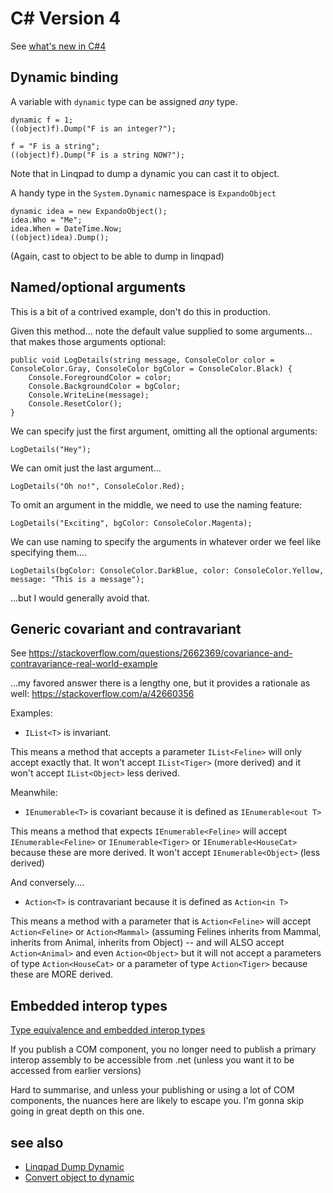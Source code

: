 ﻿# C# Version 4

See [what's new in C#4](https://docs.microsoft.com/en-us/dotnet/csharp/whats-new/csharp-version-history#c-version-40)

## Dynamic binding


A variable with `dynamic` type can be assigned *any* type.

	dynamic f = 1;
	((object)f).Dump("F is an integer?");

	f = "F is a string";
	((object)f).Dump("F is a string NOW?");

Note that in Linqpad to dump a dynamic you can cast it to object.

A handy type in the `System.Dynamic` namespace is `ExpandoObject`

	dynamic idea = new ExpandoObject();
	idea.Who = "Me";
	idea.When = DateTime.Now;
	((object)idea).Dump();

(Again, cast to object to be able to dump in linqpad)


## Named/optional arguments


This is a bit of a contrived example, don't do this in production.

Given this method... note the default value supplied to some arguments... that makes those arguments optional:


	public void LogDetails(string message, ConsoleColor color = ConsoleColor.Gray, ConsoleColor bgColor = ConsoleColor.Black) {
		Console.ForegroundColor = color;
		Console.BackgroundColor = bgColor;
		Console.WriteLine(message);
		Console.ResetColor();
	}

We can specify just the first argument, omitting all the optional arguments:

	LogDetails("Hey");

We can omit just the last argument...

	LogDetails("Oh no!", ConsoleColor.Red);

To omit an argument in the middle, we need to use the naming feature:

	LogDetails("Exciting", bgColor: ConsoleColor.Magenta);

We can use naming to specify the arguments in whatever order we feel like specifying them....

	LogDetails(bgColor: ConsoleColor.DarkBlue, color: ConsoleColor.Yellow, message: "This is a message");


...but I would generally avoid that.

## Generic covariant and contravariant


See <https://stackoverflow.com/questions/2662369/covariance-and-contravariance-real-world-example>

...my favored answer there is a lengthy one, but it provides a rationale as well: https://stackoverflow.com/a/42660356

Examples:

* `IList<T>` is invariant.

This means a method that accepts a parameter `IList<Feline>` will only accept exactly that. It won't accept `IList<Tiger>` (more derived) and it won't accept `IList<Object>` less derived.

Meanwhile:

* `IEnumerable<T>` is covariant because it is defined as `IEnumerable<out T>`

This means a method that expects `IEnumerable<Feline>` will accept `IEnumerable<Feline>` or `IEnumerable<Tiger>` or `IEnumerable<HouseCat>` because these are more derived. It won't accept `IEnumerable<Object>` (less derived)

And conversely....

* `Action<T>` is contravariant because it is defined as `Action<in T>`

This means a method with a parameter that is `Action<Feline>` will accept `Action<Feline>` or `Action<Mammal>` (assuming Felines inherits from Mammal, inherits from Animal, inherits from Object) -- and will ALSO accept `Action<Animal>` and even `Action<Object>` but it will not accept a parameters of type `Action<HouseCat>` or a parameter of type `Action<Tiger>` because these are MORE derived.



## Embedded interop types

[Type equivalence and embedded interop types](https://docs.microsoft.com/en-us/dotnet/framework/interop/type-equivalence-and-embedded-interop-types)

If you publish a COM component, you no longer need to publish a primary interop assembly to be accessible from .net (unless you want it to be accessed from earlier versions)

Hard to summarise, and unless your publishing or using a lot of COM components, the nuances here are likely to escape you. I'm gonna skip going in great depth on this one.



## see also

- [Linqpad Dump Dynamic](../linqpad/dump_dynamic.md)
- [Convert object to dynamic](object_to_dynamic.md)